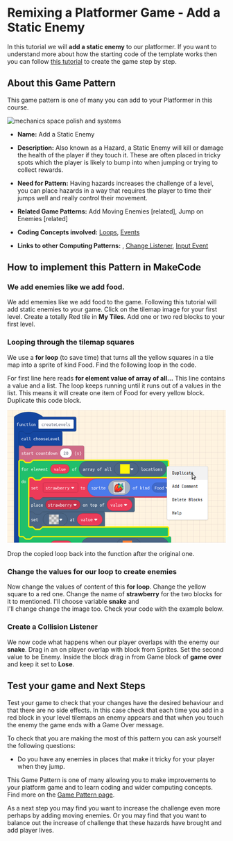 # Remixing a Platformer Game - Add a Static Enemy

In this tutorial we will **add a static enemy** to our platformer.
If you want to understand more about how the starting code of the template works then you can follow [this tutorial](https://arcade.makecode.com/beta#tutorial:https://github.com/mickfuzz/makecode-platformer-101)
 to create the game step by step.

## About this Game Pattern

This game pattern is one of many you can add to your Platformer in this course.

![mechanics space polish and systems](https://raw.githubusercontent.com/mickfuzz/getting-started-making-a-platformer-test1/master/images/patterns/gamemechanic_extralives_800.png)

* **Name:** Add a Static Enemy

* **Description:** Also known as a Hazard, a Static Enemy will kill or damage the health of the player if they touch it. These are often placed in tricky spots which the player is likely to bump into when jumping or trying to collect rewards.  

* **Need for Pattern:** Having hazards increases the challenge of a level, you can place hazards in a way that requires the player to time their jumps well and really control their movement.

* **Related Game Patterns:** Add Moving Enemies [related], Jump on Enemies [related]

* **Coding Concepts involved:** [Loops](learningDimensions#loops), [Events](learningDimensions#events)

* **Links to other Computing Patterns:** , [Change Listener](learningDimensions#change-listener), [Input Event](learningDimensions#input-event)  

## How to implement this Pattern in MakeCode

### We add enemies like we add food.
We add ememies like we add food to the game. Following this tutorial will add static enemies to your game.
Click on the tilemap image for your first level. Create a totally Red tile in **My Tiles**.
Add one or two red blocks to your first level.  

### Looping through the tilemap squares 
We use a **for loop** (to save time) that turns all the yellow squares in a tile map into a sprite of kind Food.
Find the following loop in the code.

For first line here reads **for element value of array of all...**
This line contains a value and a list. The loop keeps running until it runs out of a values in the list.
This means it will create one item of Food for every yellow block.
Duplicate this code block. 

![Duplicate loop ](https://raw.githubusercontent.com/mickfuzz/makecode-platformer-add-an-enemy/master/images/duplicate_loop_ae_1.png)

Drop the copied loop back into the function after the original one.

### Change the values for our loop to create enemies

Now change the values of content of this **for loop**. Change the yellow square to a red one.
Change the name of **strawberry** for the two blocks for it to mentioned. I'll choose variable **snake** and  
I'll change change the image too.
Check your code with the example below.

### Create a Collision Listener

We now code what happens when our player overlaps with the enemy our **snake**.
Drag in an on player overlap with block from Sprites. Set the second value to be Enemy.
Inside the block drag in from Game block of **game over** and keep it set to **Lose**.

## Test your game and Next Steps

Test your game to check that your changes have the desired behaviour and that there are no side effects.
In this case check that each time you add in a red block in your level tilemaps an enemy appears
and that when you touch the enemy the game ends with a Game Over message.

To check that you are making the most of this pattern you can ask yourself the following questions:

* Do you have any enemies in places that make it tricky for your player when they jump. 

This Game Pattern is one of many allowing you to make improvements to your platform game and to learn coding and wider computing concepts. 
Find more on the [Game Pattern page](gamePatterns.md). 

As a next step you may find you want to increase the challenge even more perhaps by adding moving enemies. Or you may find
that you want to balance out the increase of challenge that these hazards have brought and add player lives.
